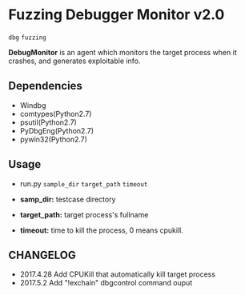 
# Fuzzing Debugger Monitor v2.0

`dbg` `fuzzing`

**DebugMonitor** is an agent which monitors the  target process when it crashes, 
and generates exploitable info.


## Dependencies

- Windbg
- comtypes(Python2.7)
- psutil(Python2.7)
- PyDbgEng(Python2.7)
- pywin32(Python2.7)



## Usage

- run.py `sample_dir` `target_path` `timeout`

- **samp_dir:** testcase directory
- **target_path:** target process's fullname 
- **timeout:** time to kill the process, 0 means cpukill.


## CHANGELOG

- 2017.4.28 Add CPUKill that automatically kill target process
- 2017.5.2  Add "!exchain" dbgcontrol command ouput
